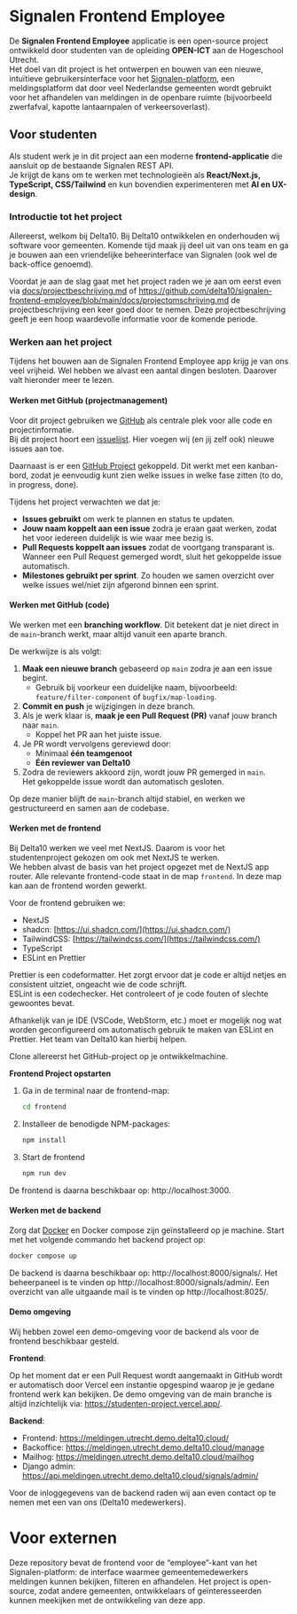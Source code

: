 # Signalen Frontend Employee

De **Signalen Frontend Employee** applicatie is een open-source project ontwikkeld door studenten van de opleiding **OPEN-ICT** aan de Hogeschool Utrecht.  
Het doel van dit project is het ontwerpen en bouwen van een nieuwe, intuïtieve gebruikersinterface voor het [Signalen-platform](https://signalen.org), een meldingsplatform dat door veel Nederlandse gemeenten wordt gebruikt voor het afhandelen van meldingen in de openbare ruimte (bijvoorbeeld zwerfafval, kapotte lantaarnpalen of verkeersoverlast).

## Voor studenten
Als student werk je in dit project aan een moderne **frontend-applicatie** die aansluit op de bestaande Signalen REST API.  
Je krijgt de kans om te werken met technologieën als **React/Next.js, TypeScript, CSS/Tailwind** en kun bovendien experimenteren met **AI en UX-design**.

### Introductie tot het project
Allereerst, welkom bij Delta10. Bij Delta10 ontwikkelen en onderhouden wij software voor gemeenten. Komende tijd maak jij deel uit van ons team en ga je bouwen aan een vriendelijke beheerinterface van Signalen (ook wel de back-office genoemd). 

Voordat je aan de slag gaat met het project raden we je aan om eerst even via [docs/projectbeschrijving.md](/docs/projectomschrijving.md) of https://github.com/delta10/signalen-frontend-employee/blob/main/docs/projectomschrijving.md de projectbeschrijving een keer goed door te nemen. Deze projectbeschrijving geeft je een hoop waardevolle informatie voor de komende periode.

### Werken aan het project
Tijdens het bouwen aan de Signalen Frontend Employee app krijg je van ons veel vrijheid. Wel hebben we alvast een aantal dingen besloten. Daarover valt hieronder meer te lezen.

#### Werken met GitHub (projectmanagement)
Voor dit project gebruiken we [GitHub](https://github.com/delta10/signalen-frontend-employee) als centrale plek voor alle code en projectinformatie.  
Bij dit project hoort een [issuelijst](https://github.com/delta10/signalen-frontend-employee/issues). Hier voegen wij (en jij zelf ook) nieuwe issues aan toe.

Daarnaast is er een [GitHub Project](https://github.com/orgs/delta10/projects/16) gekoppeld. Dit werkt met een kanban-bord, zodat je eenvoudig kunt zien welke issues in welke fase zitten (to do, in progress, done).

Tijdens het project verwachten we dat je:
- **Issues gebruikt** om werk te plannen en status te updaten.
- **Jouw naam koppelt aan een issue** zodra je eraan gaat werken, zodat het voor iedereen duidelijk is wie waar mee bezig is.
- **Pull Requests koppelt aan issues** zodat de voortgang transparant is. Wanneer een Pull Request gemerged wordt, sluit het gekoppelde issue automatisch.
- **Milestones gebruikt per sprint**. Zo houden we samen overzicht over welke issues wel/niet zijn afgerond binnen een sprint.

#### Werken met GitHub (code)
We werken met een **branching workflow**. Dit betekent dat je niet direct in de `main`-branch werkt, maar altijd vanuit een aparte branch.

De werkwijze is als volgt:
1. **Maak een nieuwe branch** gebaseerd op `main` zodra je aan een issue begint.
    - Gebruik bij voorkeur een duidelijke naam, bijvoorbeeld:  
      `feature/filter-component` of `bugfix/map-loading`.
2. **Commit en push** je wijzigingen in deze branch.
3. Als je werk klaar is, **maak je een Pull Request (PR)** vanaf jouw branch naar `main`.
    - Koppel het PR aan het juiste issue.
4. Je PR wordt vervolgens gereviewd door:
    - Minimaal **één teamgenoot**
    - **Één reviewer van Delta10**
5. Zodra de reviewers akkoord zijn, wordt jouw PR gemerged in `main`.  
   Het gekoppelde issue wordt dan automatisch gesloten. 

Op deze manier blijft de `main`-branch altijd stabiel, en werken we gestructureerd en samen aan de codebase.

#### Werken met de frontend

Bij Delta10 werken we veel met NextJS. Daarom is voor het studentenproject gekozen om ook met NextJS te werken.  
We hebben alvast de basis van het project opgezet met de NextJS app router. Alle relevante frontend-code staat in de map `frontend`. In deze map kan aan de frontend worden gewerkt.

Voor de frontend gebruiken we:
- NextJS
- shadcn: [https://ui.shadcn.com/](https://ui.shadcn.com/)
- TailwindCSS: [https://tailwindcss.com/](https://tailwindcss.com/)
- TypeScript
- ESLint en Prettier

Prettier is een codeformatter. Het zorgt ervoor dat je code er altijd netjes en consistent uitziet, ongeacht wie de code schrijft.  
ESLint is een codechecker. Het controleert of je code fouten of slechte gewoontes bevat.

Afhankelijk van je IDE (VSCode, WebStorm, etc.) moet er mogelijk nog wat worden geconfigureerd om automatisch gebruik te maken van ESLint en Prettier. Het team van Delta10 kan hierbij helpen.

Clone allereerst het GitHub-project op je ontwikkelmachine.

**Frontend Project opstarten**

1. Ga in de terminal naar de frontend-map:
   ```bash
   cd frontend
   ```
2. Installeer de benodigde NPM-packages:
   ```bash
   npm install
   ```
3. Start de frontend
   ```bash
   npm run dev
   ```

De frontend is daarna beschikbaar op: http://localhost:3000. 

#### Werken met de backend

Zorg dat [Docker](http://docker.com/) en Docker compose zijn geïnstalleerd op je machine. Start met het volgende commando het backend project op:

```bash
docker compose up
```

De backend is daarna beschikbaar op: http://localhost:8000/signals/. Het beheerpaneel is te vinden op http://localhost:8000/signals/admin/. Een overzicht van alle uitgaande mail is te vinden op http://localhost:8025/.

#### Demo omgeving
Wij hebben zowel een demo-omgeving voor de backend als voor de frontend beschikbaar gesteld.

**Frontend**:

Op het moment dat er een Pull Request wordt aangemaakt in GitHub wordt er automatisch door Vercel een instantie opgespind waarop je je gedane frontend werk kan bekijken. De demo omgeving van de main branche is altijd inzichtelijk via: https://studenten-project.vercel.app/.

**Backend**:

- Frontend: https://meldingen.utrecht.demo.delta10.cloud/
- Backoffice: https://meldingen.utrecht.demo.delta10.cloud/manage
- Mailhog: https://meldingen.utrecht.demo.delta10.cloud/mailhog
- Django admin: https://api.meldingen.utrecht.demo.delta10.cloud/signals/admin/

Voor de inloggegevens van de backend raden wij aan even contact op te nemen met een van ons (Delta10 medewerkers).

# Voor externen

Deze repository bevat de frontend voor de “employee”-kant van het Signalen-platform: de interface waarmee gemeentemedewerkers meldingen kunnen bekijken, filteren en afhandelen.
Het project is open-source, zodat andere gemeenten, ontwikkelaars of geïnteresseerden kunnen meekijken met de ontwikkeling van deze app.
